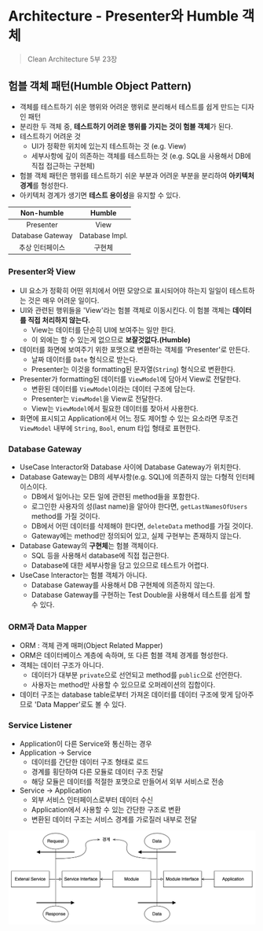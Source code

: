 # Architecture - Presenter와 Humble 객체

> Clean Architecture 5부 23장

## 험블 객체 패턴(Humble Object Pattern)

- 객체를 테스트하기 쉬운 행위와 어려운 행위로 분리해서 테스트를 쉽게 만드는 디자인 패턴
- 분리한 두 객체 중, **테스트하기 어려운 행위를 가지는 것이 험블 객체**가 된다.
- 테스트하기 어려운 것
    - UI가 정확한 위치에 있는지 테스트하는 것 (e.g. View)
    - 세부사항에 깊이 의존하는 객체를 테스트하는 것 (e.g. SQL을 사용해서 DB에 직접 접근하는 구현체)
- 험블 객체 패턴은 행위를 테스트하기 쉬운 부분과 어려운 부분을 분리하여 **아키텍처 경계**를 형성한다.
- 아키텍처 경계가 생기면 **테스트 용이성**을 유지할 수 있다.

| Non-humble | Humble |
| :--------: | :----: |
| Presenter | View |
| Database Gateway | Database Impl. |
| 추상 인터페이스 | 구현체 |

### Presenter와 View

- UI 요소가 정확히 어떤 위치에서 어떤 모양으로 표시되어야 하는지 일일이 테스트하는 것은 매우 어려운 일이다.
- UI와 관련된 행위들을 'View'라는 험블 객체로 이동시킨다. 이 험블 객체는 **데이터를 직접 처리하지 않는다.**
    - View는 데이터를 단순히 UI에 보여주는 일만 한다.
    - 이 외에는 할 수 있는게 없으므로 **보잘것없다.(Humble)**
- 데이터를 화면에 보여주기 위한 포맷으로 변환하는 객체를 'Presenter'로 만든다.
    - 날짜 데이터를 `Date` 형식으로 받는다.
    - Presenter는 이것을 formatting된 문자열(`String`) 형식으로 변환한다.
- Presenter가 formatting된 데이터를 `ViewModel`에 담아서 View로 전달한다.
    - 변환된 데이터를 `ViewModel`이라는 데이터 구조에 담는다.
    - Presenter는 `ViewModel`을 View로 전달한다.
    - View는 `ViewModel`에서 필요한 데이터를 찾아서 사용한다.
- 화면에 표시되고 Application에서 어느 정도 제어할 수 있는 요소라면 무조건 `ViewModel` 내부에 `String`, `Bool`, enum 타입 형태로 표현한다.

### Database Gateway

- UseCase Interactor와 Database 사이에 Database Gateway가 위치한다.
- Database Gateway는 DB의 세부사항(e.g. SQL)에 의존하지 않는 다형적 인터페이스이다.
    - DB에서 일어나는 모든 일에 관련된 method들을 포함한다.
    - 로그인한 사용자의 성(last name)을 알아야 한다면, `getLastNamesOfUsers` method를 가질 것이다.
    - DB에서 어떤 데이터를 삭제해야 한다면, `deleteData` method를 가질 것이다.
    - Gateway에는 method만 정의되어 있고, 실제 구현부는 존재하지 않는다.
- Database Gateway의 **구현체**는 험블 객체이다.
    - SQL 등을 사용해서 database에 직접 접근한다.
    - Database에 대한 세부사항을 담고 있으므로 테스트가 어렵다.
- UseCase Interactor는 험블 객체가 아니다.
    - Database Gateway를 사용해서 DB 구현체에 의존하지 않는다.
    - Database Gateway를 구현하는 Test Double을 사용해서 테스트를 쉽게 할 수 있다.

### ORM과 Data Mapper

- ORM : 객체 관계 매퍼(Object Related Mapper)
- ORM은 데이터베이스 계층에 속하며, 또 다른 험블 객체 경계를 형성한다.
- 객체는 데이터 구조가 아니다.
    - 데이터가 대부분 `private`으로 선언되고 method를 `public`으로 선언한다.
    - 사용자는 method만 사용할 수 있으므로 오퍼레이션의 집합이다.
- 데이터 구조는 database table로부터 가져온 데이터를 데이터 구조에 맞게 담아주므로 'Data Mapper'로도 볼 수 있다.

### Service Listener

- Application이 다른 Service와 통신하는 경우
- Application -> Service
    - 데이터를 간단한 데이터 구조 형태로 로드
    - 경계를 횡단하여 다른 모듈로 데이터 구조 전달
    - 해당 모듈은 데이터를 적절한 포맷으로 만들어서 외부 서비스로 전송
- Service -> Application
    - 외부 서비스 인터페이스로부터 데이터 수신
    - Application에서 사용할 수 있는 간단한 구조로 변환
    - 변환된 데이터 구조는 서비스 경계를 가로질러 내부로 전달


<p align="center"><img src="img/architecture-humble-service-listener.png" width="600"></p>